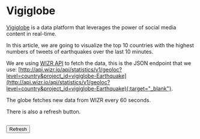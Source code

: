 ```yaml
---
layout: post
title:  "Vigiglobe"
description:  "Vigiglobe"
date:   2017-03-23 18:22:44 +0200
categories: data
thumbnail: assets/klipse.png
guid: "3CDBB636-ADDE-4EEA-9A83-E20B94676FA7"
author: Yehonathan Sharvit
minified_plugin: true
hidden: true
draft: true
---
```



# Vigiglobe 

[Vigiglobe](http://vigiglobe.com/) is a data platform that leverages the power of social media content in real-time.

In this article, we are going to visualize the top 10 countries with the highest numbers of tweets of earthquakes over the last 10 minutes.

We are using [WIZR API](http://api.wizr.io/index.html) to fetch the data, this is the JSON endpoint that we use: [http://api.wizr.io/api/statistics/v1/geoloc?level=country&project_id=vigiglobe-Earthquake](http://api.wizr.io/api/statistics/v1/geoloc?level=country&project_id=vigiglobe-Earthquake){:target="_blank"}.

The globe fetches new data from WIZR every 60 seconds.

There is also a refresh button.

<style>

pre {
visibility: hidden;
height: 0px;
}

#map-container {
height: 1000px;
widht: 1000px;
}

.map-contained-dev {
position: fixed;
top: 200px;
height: 500px;
width: 1000px;
z-index: 99999;
background-color: white;
}




#country-name {
  position: absolute;
  top: 500px;
  font-family: "Helvetica Neue", Helvetica, Arial, sans-serif;
  font-size: 18px;
  text-align: center;
  width: 960px;
  font-size: larger;
  font-weight: bold;
}

</style>

~~~eval-js
var width = 960
    height = 960;

var projection = d3.geo.orthographic()
    .translate([width / 2, height / 2])
    .scale(width / 2 - 20)
    .clipAngle(90)
    .precision(0.6);

d3.select("#map").text("");

var canvas = d3.select("#map").append("canvas")
    .attr("width", width)
    .attr("height", height);

var c = canvas.node().getContext("2d");
var path = d3.geo.path()
    .projection(projection)
    .context(c);

var title = d3.select("#country-name");
~~~

<div id="map-container">
<div style="position: relative;">
<div id="country-name"></div>
<div id="map"></div>
<button id="refresh">Refresh</button>
</div>
</div>



~~~eval-js
function ready(error, world, names, earthquakes) {
  if (error) throw error;
  window.eartquakes = earthquakes;
  window.selectedCountries = Object.values(window.eartquakes.data).reduce((res, x) => {
	  res[x.country_name] = x
	  return res
	}, {})
  window.globe = {type: "Sphere"};
  window.land = topojson.feature(world, world.objects.land);
  var countries = topojson.feature(world, world.objects.countries).features;
  window.borders = topojson.mesh(world, world.objects.countries, function(a, b) { return a !== b; });

  window.allCountries = countries.filter(function(d) {
    return names.some(function(n) {
      if (d.id == n.id) return d.name = n.name;
    });
  }).sort(function(a, b) {
    return a.name.localeCompare(b.name);
  });

  window.countries = window.allCountries.filter(function(d) {
    return selectedCountries.hasOwnProperty(d.name);
  }).sort(function(a,b) {
      return selectedCountries[b.name].messages[0][1] -   selectedCountries[a.name].messages[0][1];
  });
  
  window.displayedCountryIdx = -1;
  transition();
}
~~~


~~~eval-js

function transition() {
  d3.transition()
    .duration(1250)
    .each("start", nameCountry)
    .tween("rotate", markCountry)
    .transition()
    .each("end", transition);
}
~~~

~~~eval-js
function nameCountry() {
    var n = countries.length;
	displayedCountryIdx = (displayedCountryIdx + 1) % n;
	var name = countries[displayedCountryIdx].name;
    title.text('#' + (displayedCountryIdx + 1) + ' '+ name + ': ' + selectedCountries[name].messages[0][1] + ' events');
  }
~~~

~~~eval-js
function markCountry() {
    var p = d3.geo.centroid(countries[displayedCountryIdx]),
        r = d3.interpolate(projection.rotate(), [-p[0], -p[1]]);
    return function(t) {
      projection.rotate(r(t));
      c.clearRect(0, 0, width, height);
      c.fillStyle = "#ccc", c.beginPath(), path(land), c.fill();
      c.fillStyle = "#f00", c.beginPath(), path(countries[displayedCountryIdx]), c.fill();
      c.strokeStyle = "#fff", c.lineWidth = .5, c.beginPath(), path(borders), c.stroke();
      c.strokeStyle = "#000", c.lineWidth = 2, c.beginPath(), path(globe), c.stroke();
    };
  }
~~~

~~~eval-js
d3.select(self.frameElement).style("height", height + "px");
~~~

~~~eval-js
function loadData() {
queue()
    .defer(d3.json, "/assets/world-110m.json")
    .defer(d3.tsv, "/assets/world-country-names.tsv")
	.defer(d3.json, "http://api.wizr.io/api/statistics/v1/geoloc?level=country&project_id=vigiglobe-Earthquake")
    .await(ready);
}
~~~

~~~eval-js
document.getElementById("refresh").onclick = loadData;
~~~

<pre><code class="language-eval-js" data-loop-msec="60000">
loadData()
</code></pre>


<script src="//d3js.org/d3.v3.min.js"></script>
<script src="//d3js.org/queue.v1.min.js"></script>
<script src="//d3js.org/topojson.v1.min.js"></script>
